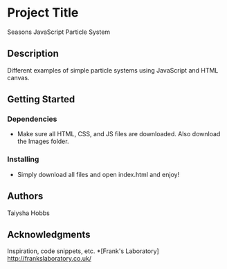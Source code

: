# Project Title

Seasons JavaScript Particle System

## Description

Different examples of simple particle systems using JavaScript and HTML canvas.

## Getting Started

### Dependencies

* Make sure all HTML, CSS, and JS files are downloaded. Also download the Images folder.

### Installing

* Simply download all files and open index.html and enjoy!



## Authors

Taiysha Hobbs

## Acknowledgments

Inspiration, code snippets, etc.
*[Frank's Laboratory] http://frankslaboratory.co.uk/

